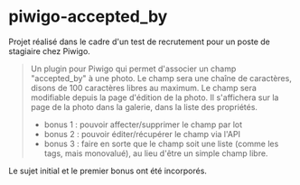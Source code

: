 # piwigo-accepted_by

Projet réalisé dans le cadre d'un test de recrutement pour un poste de stagiaire chez Piwigo.

> Un plugin pour Piwigo qui permet d'associer un champ "accepted_by" à une photo. Le champ sera une chaîne de caractères, disons de 100 caractères libres au maximum. Le champ sera modifiable depuis la page d'édition de la photo. Il s'affichera sur la page de la photo dans la galerie, dans la liste des propriétés.
>
> * bonus 1 : pouvoir affecter/supprimer le champ par lot
> * bonus 2 : pouvoir éditer/récupérer le champ via l'API
> * bonus 3 : faire en sorte que le champ soit une liste (comme les tags, mais monovalué), au lieu d'être un simple champ libre.

Le sujet initial et le premier bonus ont été incorporés.